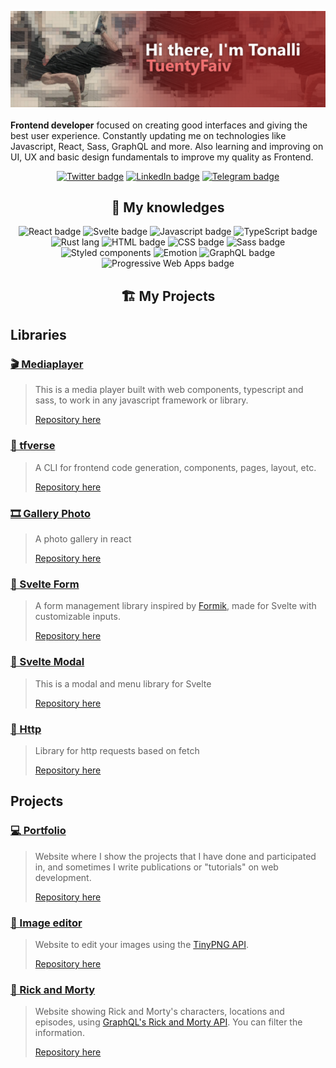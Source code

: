 [![Hi there 👋, I'm Tonalli 😁💻](./heroGitHubWithoutLogo.png)](https://tuentyfaiv.com/)
<br />
<br />
**Frontend developer** focused on creating good interfaces and giving the best user experience. Constantly updating me on technologies like Javascript, React, Sass, GraphQL and more. Also learning and improving on UI, UX and basic design fundamentals to improve my quality as Frontend.

<p align="center">
  <a href="https://twitter.com/TuentyFaiv"><img src="https://img.shields.io/badge/twitter%20-%23961E1E.svg?&style=for-the-badge&logo=twitter&logoColor=white" alt="Twitter badge" /></a>
  <a href="https://www.linkedin.com/in/tuentyfaiv/"><img src="https://img.shields.io/badge/linkedin%20-%23961E1E.svg?&style=for-the-badge&logo=linkedin&logoColor=white" alt="LinkedIn badge" /></a>
  <a href="https://t.me/TuentyFaiv/"><img src="https://img.shields.io/badge/telegram%20-%23961E1E.svg?&style=for-the-badge&logo=telegram&logoColor=white" alt="Telegram badge" /></a>
</p>

<h2 align="center">🧠 My knowledges</h2>
<p align="center">
  <img src="https://img.shields.io/badge/react%20-%23961E1E.svg?&style=for-the-badge&logo=react&logoColor=white" alt="React badge" />
  <img src="https://img.shields.io/badge/svelte%20-%23961E1E.svg?&style=for-the-badge&logo=svelte&logoColor=white" alt="Svelte badge" />
  <img src="https://img.shields.io/badge/javascript%20-%23961E1E.svg?&style=for-the-badge&logo=javascript&logoColor=white" alt="Javascript badge" />
  <img src="https://img.shields.io/badge/typescript%20-%23961E1E.svg?&style=for-the-badge&logo=typescript&logoColor=white" alt="TypeScript badge" />
  <img src="https://img.shields.io/badge/rust%20-%23961E1E.svg?&style=for-the-badge&logo=rust&logoColor=white" alt="Rust lang" />
  <img src="https://img.shields.io/badge/html5%20-%23961E1E.svg?&style=for-the-badge&logo=html5&logoColor=white" alt="HTML badge" />
  <img src="https://img.shields.io/badge/css3%20-%23961E1E.svg?&style=for-the-badge&logo=css3&logoColor=white" alt="CSS badge" />
  <img src="https://img.shields.io/badge/sass%20-%23961E1E.svg?&style=for-the-badge&logo=sass&logoColor=white" alt="Sass badge" />
  <img src="https://img.shields.io/badge/styled components%20-%23961E1E.svg?&style=for-the-badge&logo=styled%20components&logoColor=white" alt="Styled components" />
  <img src="https://img.shields.io/badge/emotion%20-%23961E1E.svg?&style=for-the-badge&logo=emotion&logoColor=white" alt="Emotion" />
  <img src="https://img.shields.io/badge/graphql%20-%23961E1E.svg?&style=for-the-badge&logo=graphql&logoColor=white" alt="GraphQL badge" />
  <img src="https://img.shields.io/badge/PWA%20-%23961E1E.svg?&style=for-the-badge&logoColor=white" alt="Progressive Web Apps badge" />
</p>

<h2 align="center">🏗 My Projects</h2>

## Libraries
### **[🎬 Mediaplayer](https://www.npmjs.com/package/@tuentyfaiv/mediaplayer)**
> This is a media player built with web components, typescript and sass, to work in any javascript framework or library.
> 
> [Repository here](https://github.com/TuentyFaiv/Mediaplayer)

### **[💾 tfverse](https://www.npmjs.com/package/@tuentyfaiv/cli)**
> A CLI for frontend code generation, components, pages, layout, etc.
> 
> [Repository here](https://github.com/TuentyFaiv/generate)

### **[🎞️ Gallery Photo](https://www.npmjs.com/package/@tuentyfaiv/gallery-react)**
> A photo gallery in react
> 
> [Repository here](https://github.com/TuentyFaiv/GalleryReact)

### **[📝 Svelte Form](https://www.npmjs.com/package/@tuentyfaiv/svelte-form)**
> A form management library inspired by [Formik](https://formik.org/docs/overview), made for Svelte with customizable inputs.
> 
> [Repository here](https://github.com/TuentyFaiv/svelte-form)

### **[📜 Svelte Modal](https://www.npmjs.com/package/@tuentyfaiv/svelte-modal)**
> This is a modal and menu library for Svelte
> 
> [Repository here](https://github.com/TuentyFaiv/svelte-modal)

### **[🚀 Http](https://www.npmjs.com/package/@tuentyfaiv/http)**
> Library for http requests based on fetch
> 
> [Repository here](https://github.com/TuentyFaiv/http)

## Projects
### **[💻 Portfolio](https://tuentyfaiv.com/)**
> Website where I show the projects that I have done and participated in, and sometimes I write publications or "tutorials" on web development.
> 
> [Repository here](https://github.com/TuentyFaiv/Portfolio)

### **[📸 Image editor](https://images.tuentyfaiv.com/)**
> Website to edit your images using the [TinyPNG API](https://tinypng.com/developers/reference).
> 
> [Repository here](https://github.com/TuentyFaiv/TransformToWebP)

### **[🧪 Rick and Morty](https://rickandmorty.tuentyfaiv.com/)**
> Website showing Rick and Morty's characters, locations and episodes, using [GraphQL's Rick and Morty API](https://rickandmortyapi.com/). You can filter the information.
> 
> [Repository here](https://github.com/TuentyFaiv/Rick-and-Morty)
